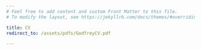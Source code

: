 ```yaml
---
# Feel free to add content and custom Front Matter to this file.
# To modify the layout, see https://jekyllrb.com/docs/themes/#overriding-theme-defaults

title: CV
redirect_to: /assets/pdfs/GodfreyCV.pdf

---
```

